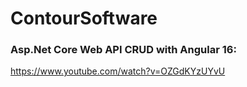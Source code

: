 # ContourSoftware

### Asp.Net Core Web API CRUD with Angular 16:
https://www.youtube.com/watch?v=OZGdKYzUYvU

